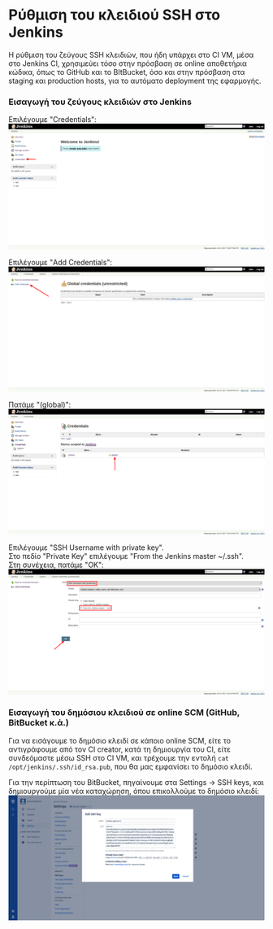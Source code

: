 # Ρύθμιση του κλειδιού SSH στο Jenkins

Η ρύθμιση του ζεύγους SSH κλειδιών, που ήδη υπάρχει στο CI VM, μέσα στο Jenkins CI, χρησιμεύει τόσο στην πρόσβαση σε online αποθετήρια κώδικα, όπως το GitHub και το BItBucket, όσο και στην πρόσβαση στα staging και production hosts, για το αυτόματο deployment της εφαρμογής.


### Εισαγωγή του ζεύγους κλειδιών στο Jenkins

Επιλέγουμε "Credentials":
![](screenshots/5_ssh_credentials/1_credentials.png)

Επιλέγουμε "Add Credentials":
![](screenshots/5_ssh_credentials/2_add_credentials.png)

Πατάμε "(global)":
![](screenshots/5_ssh_credentials/3_global_credentials.png)

Επιλέγουμε "SSH Username with private key".  
Στο πεδίο "Private Key" επιλέγουμε "From the Jenkins master ~/.ssh".  
Στη συνέχεια, πατάμε "OK":
![](screenshots/5_ssh_credentials/4_jenkins_ssh_credentials.png)


### Εισαγωγή του δημόσιου κλειδιού σε online SCM (GitHub, BitBucket κ.ά.)

Για να εισάγουμε το δημόσιο κλειδί σε κάποιο online SCM, είτε το αντιγράφουμε από τον CI creator, κατά τη δημιουργία του CI, είτε συνδεόμαστε μέσω SSH στο CI VM, και τρέχουμε την εντολή `cat /opt/jenkins/.ssh/id_rsa.pub`, που θα μας εμφανίσει το δημόσιο κλειδί.

Για την περίπτωση του BitBucket, πηγαίνουμε στα Settings -> SSH keys, και δημιουργούμε μία νέα καταχώρηση, όπου επικολλούμε το δημόσιο κλειδί:
![](screenshots/5_ssh_credentials/5_bitbucket_ssh_key.png)
